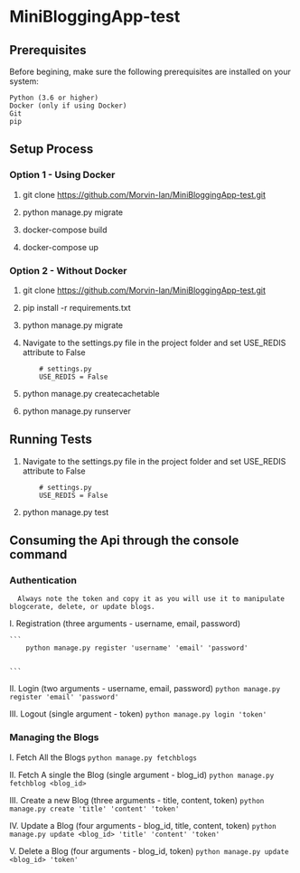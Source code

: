 # MiniBloggingApp-test

## Prerequisites

Before begining, make sure the following prerequisites are installed on your system:

    Python (3.6 or higher)
    Docker (only if using Docker)
    Git
    pip
## Setup Process
### Option 1 - Using Docker
1. git clone https://github.com/Morvin-Ian/MiniBloggingApp-test.git

2. python manage.py migrate

3. docker-compose build

4. docker-compose up

### Option 2 - Without Docker

1. git clone https://github.com/Morvin-Ian/MiniBloggingApp-test.git

2. pip install -r requirements.txt 

3. python manage.py migrate

4. Navigate to the settings.py file in the project folder and set USE_REDIS attribute to False
    ```
        # settings.py
        USE_REDIS = False
    ```
5. python manage.py createcachetable

6. python manage.py runserver


## Running Tests
1. Navigate to the settings.py file in the project folder and set USE_REDIS attribute to False
    ```
        # settings.py
        USE_REDIS = False
    ```
2. python manage.py test

## Consuming the Api through the console command
### Authentication
```
  Always note the token and copy it as you will use it to manipulate blogcerate, delete, or update blogs.
```

I. Registration (three arguments - username, email, password) 
  
    ```
        python manage.py register 'username' 'email' 'password'


    ```


II. Login (two arguments - username, email, password) 
    ```
        python manage.py register 'email' 'password'
    ```


III. Logout (single argument - token)
    ```
        python manage.py login 'token'
    ```

### Managing the Blogs

I. Fetch All the Blogs 
    ```
        python manage.py fetchblogs
    ```


II. Fetch A single the Blog (single argument - blog_id)
    ```
        python manage.py fetchblog <blog_id>
    ```

III. Create a new Blog (three arguments - title, content, token)
    ```
        python manage.py create 'title' 'content' 'token'
    ```

IV. Update a Blog (four arguments - blog_id, title, content, token)
    ```
        python manage.py update <blog_id> 'title' 'content' 'token'
    ```

V. Delete a Blog (four arguments - blog_id, token)
    ```
        python manage.py update <blog_id> 'token'
    ```